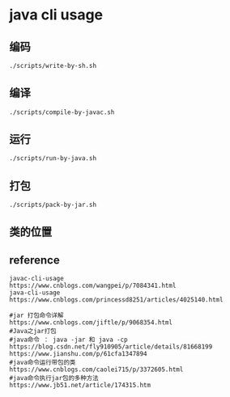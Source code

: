 # java cli usage

## 编码
```sh
./scripts/write-by-sh.sh
```

## 编译
```sh
./scripts/compile-by-javac.sh
```

## 运行
```sh
./scripts/run-by-java.sh
```

## 打包
```sh
./scripts/pack-by-jar.sh
```



## 类的位置


## reference
```
javac-cli-usage
https://www.cnblogs.com/wangpei/p/7084341.html
java-cli-usage
https://www.cnblogs.com/princessd8251/articles/4025140.html

#jar 打包命令详解
https://www.cnblogs.com/jiftle/p/9068354.html
#Java之jar打包
#java命令 ： java -jar 和 java -cp
https://blog.csdn.net/fly910905/article/details/81668199
https://www.jianshu.com/p/61cfa1347894
#java命令运行带包的类
https://www.cnblogs.com/caolei715/p/3372605.html
#java命令执行jar包的多种方法
https://www.jb51.net/article/174315.htm
```